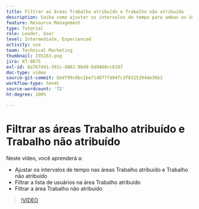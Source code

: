 ```yaml
---
title: Filtrar as áreas Trabalho atribuído e Trabalho não atribuído
description: Saiba como ajustar os intervalos de tempo para ambas as áreas, filtrar a lista de usuários nas áreas Trabalho atribuído e Trabalho não atribuído.
feature: Resource Management
type: Tutorial
role: Leader, User
level: Intermediate, Experienced
activity: use
team: Technical Marketing
thumbnail: 335163.png
jira: KT-8875
exl-id: 8a767d41-391c-4862-8b49-6d9480cc8187
doc-type: video
source-git-commit: bbdf99c6bc1be714077fd94fc3f8325394de36b3
workflow-type: tm+mt
source-wordcount: '72'
ht-degree: 100%

---
```


# Filtrar as áreas Trabalho atribuído e Trabalho não atribuído

Neste vídeo, você aprenderá a:

* Ajustar os intervalos de tempo nas áreas Trabalho atribuído e Trabalho não atribuído
* Filtrar a lista de usuários na área Trabalho atribuído
* Filtrar a área Trabalho não atribuído

>[!VIDEO](https://video.tv.adobe.com/v/335163/?quality=12&learn=on&enablevpops=1)
